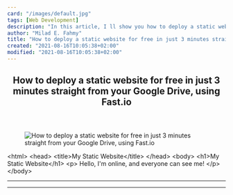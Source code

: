 ```yaml
---
card: "/images/default.jpg"
tags: [Web Development]
description: "In this article, I ll show you how to deploy a static website"
author: "Milad E. Fahmy"
title: "How to deploy a static website for free in just 3 minutes straight from your Google Drive, using Fast.io"
created: "2021-08-16T10:05:38+02:00"
modified: "2021-08-16T10:05:38+02:00"
---
```

<div class="site-wrapper">
<main id="site-main" class="site-main outer">
<div class="inner">
<article class="post-full post tag-web-development tag-programming tag-tech tag-web-hosting tag-html tag-css tag-javascript ">
<header class="post-full-header">
<h1 class="post-full-title">How to deploy a static website for free in just 3 minutes straight from your Google Drive, using Fast.io</h1>
</header>
<figure class="post-full-image">
<picture>
<source media="(max-width: 700px)" sizes="1px" srcset="data:image/gif;base64,R0lGODlhAQABAIAAAAAAAP///yH5BAEAAAAALAAAAAABAAEAAAIBRAA7 1w">
<source media="(min-width: 701px)" sizes="(max-width: 800px) 400px,
(max-width: 1170px) 700px,
1400px" srcset="/news/content/images/size/w300/2020/01/how-to-deploy-a-static-website-for-free-in-only-3-minutes-with-google-drive-1.png 300w,
/news/content/images/size/w600/2020/01/how-to-deploy-a-static-website-for-free-in-only-3-minutes-with-google-drive-1.png 600w,
/news/content/images/size/w1000/2020/01/how-to-deploy-a-static-website-for-free-in-only-3-minutes-with-google-drive-1.png 1000w,
/news/content/images/size/w2000/2020/01/how-to-deploy-a-static-website-for-free-in-only-3-minutes-with-google-drive-1.png 2000w">
<img onerror="this.style.display='none'" src="/news/content/images/size/w2000/2020/01/how-to-deploy-a-static-website-for-free-in-only-3-minutes-with-google-drive-1.png" alt="How to deploy a static website for free in just 3 minutes straight from your Google Drive, using Fast.io">
</picture>
</figure>
<section class="post-full-content">
<div class="post-content">
&lt;html&gt;
&lt;head&gt;
&lt;title&gt;My Static Website&lt;/title&gt;
&lt;/head&gt;
&lt;body&gt;
&lt;h1&gt;My Static Website&lt;/h1&gt;
&lt;p&gt;
Hello, I'm online, and everyone can see me!
&lt;/p&gt;
&lt;/body&gt;
</div>
<hr>
<hr>
</section>
</article>
</div>
</main>
</div>
<!-- Google Tag Manager (noscript) -->
<!-- End Google Tag Manager (noscript) -->
